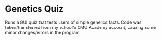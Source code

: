 # Genetics Quiz 

Runs a GUI quiz that tests users of simple genetics facts. Code was taken/transferred from my school's CMU Academy account, causing some minor changes/errors in the program.
